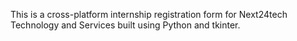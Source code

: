 This is a cross-platform internship registration form for Next24tech Technology and Services built using Python and tkinter.
